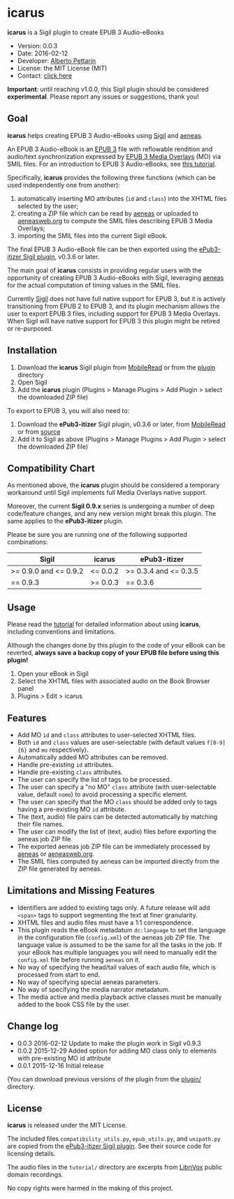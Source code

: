 # icarus

**icarus** is a Sigil plugin to create EPUB 3 Audio-eBooks

* Version: 0.0.3
* Date: 2016-02-12
* Developer: [Alberto Pettarin](http://www.albertopettarin.it/)
* License: the MIT License (MIT)
* Contact: [click here](http://www.albertopettarin.it/contact.html)

**Important**:
until reaching v1.0.0,
this Sigil plugin should be considered **experimental**.
Please report any issues or suggestions, thank you!


## Goal

**icarus** helps creating EPUB 3 Audio-eBooks
using [Sigil](http://sigil-ebook.com/) and [aeneas](http://www.readbeyond.it/aeneas/).

An EPUB 3 Audio-eBook is an [EPUB 3](http://idpf.org/epub/301) file with reflowable rendition
and audio/text synchronization expressed by
[EPUB 3 Media Overlays](http://www.idpf.org/epub/301/spec/epub-mediaoverlays.html)
(MO) via SMIL files.
For an introduction to EPUB 3 Audio-eBooks, see
[this tutorial](http://www.albertopettarin.it/blog/2014/08/02/how-to-create-epub-3-read-aloud-ebooks.html).

Specifically, **icarus** provides the following three functions (which can be used independently one from another):

1. automatically inserting MO attributes (`id` and `class`) into the XHTML files selected by the user;
1. creating a ZIP file which can be read by [aeneas](http://www.readbeyond.it/aeneas/) or uploaded to [aeneasweb.org](http://aeneasweb.org/) to compute the SMIL files describing EPUB 3 Media Overlays;
1. importing the SMIL files into the current Sigil eBook.

The final EPUB 3 Audio-eBook file can be then exported using the
[ePub3-itizer Sigil plugin](http://www.mobileread.com/forums/showthread.php?t=250566),
v0.3.6 or later.

The main goal of **icarus** consists in providing regular users
with the opportunity of creating EPUB 3 Audio-eBooks with Sigil,
leveraging [aeneas](http://www.readbeyond.it/aeneas/)
for the actual computation of timing values in the SMIL files.

Currently [Sigil](http://sigil-ebook.com/) does not have full native support for EPUB 3,
but it is actively transitioning from EPUB 2 to EPUB 3,
and its plugin mechanism allows the user to export EPUB 3 files,
including support for EPUB 3 Media Overlays.
When Sigil will have native support for EPUB 3
this plugin might be retired or re-purposed.


## Installation

1. Download the **icarus** Sigil plugin from [MobileRead](http://www.mobileread.com/forums/showthread.php?t=268702) or from the [plugin](plugin/) directory
1. Open Sigil
1. Add the **icarus** plugin (Plugins > Manage Plugins > Add Plugin > select the downloaded ZIP file)

To export to EPUB 3, you will also need to:

1. Download the **ePub3-itizer** Sigil plugin, v0.3.6 or later, from [MobileRead](http://www.mobileread.com/forums/showthread.php?t=250566) or from [source](https://github.com/kevinhendricks/ePub3-itizer/tree/master/plugin)
1. Add it to Sigil as above (Plugins > Manage Plugins > Add Plugin > select the downloaded ZIP file)


## Compatibility Chart

As mentioned above, the **icarus** plugin should be considered
a temporary workaround until Sigil implements full Media Overlays native support.

Moreover, the current **Sigil 0.9.x** series is undergoing a number
of deep code/feature changes, and any new version might break this plugin.
The same applies to the **ePub3-itizer** plugin.

Please be sure you are running one of the following supported combinations:

| Sigil                 | icarus   | ePub3-itizer          |
|-----------------------|----------|-----------------------|
| >= 0.9.0 and <= 0.9.2 | <= 0.0.2 | >= 0.3.4 and <= 0.3.5 |
| == 0.9.3              | >= 0.0.3 | == 0.3.6              |


## Usage

Please read the [tutorial](tutorial/) for detailed information about using **icarus**,
including conventions and limitations.

Although the changes done by this plugin to the code of your eBook can be reverted,
**always save a backup copy of your EPUB file before using this plugin!**

1. Open your eBook in Sigil
1. Select the XHTML files with associated audio on the Book Browser panel
1. Plugins > Edit > icarus


## Features

* Add MO `id` and `class` attributes to user-selected XHTML files.
* Both `id` and `class` values are user-selectable (with default values `f[0-9]{6}` and `mo` respectively).
* Automatically added MO attributes can be removed.
* Handle pre-existing `id` attributes.
* Handle pre-existing `class` attributes.
* The user can specify the list of tags to be processed.
* The user can specify a "no MO" `class` attribute (with user-selectable value, default `nomo`) to avoid processing a specific element.
* The user can specify that the MO `class` should be added only to tags having a pre-existing MO `id` attribute.
* The (text, audio) file pairs can be detected automatically by matching their file names.
* The user can modify the list of (text, audio) files before exporting the aeneas job ZIP file.
* The exported aeneas job ZIP file can be immediately processed by [aeneas](http://www.readbeyond.it/aeneas/) or [aeneasweb.org](http://aeneasweb.org/).
* The SMIL files computed by aeneas can be imported directly from the ZIP file generated by aeneas.


## Limitations and Missing Features

* Identifiers are added to existing tags only. A future release will add `<span>` tags to support segmenting the text at finer granularity.
* XHTML files and audio files must have a 1:1 correspondence.
* This plugin reads the eBook metadatum `dc:language` to set the language in the configuration file (`config.xml`) of the aeneas job ZIP file. The language value is assumed to be the same for all the tasks in the job. If your eBook has multiple languages you will need to manually edit the `config.xml` file before running `aeneas` on it.
* No way of specifying the head/tail values of each audio file, which is processed from start to end.
* No way of specifying special aeneas parameters.
* No way of specifying the media narrator metadatum.
* The media active and media playback active classes must be manually added to the book CSS file by the user.


## Change log

* 0.0.3 2016-02-12 Update to make the plugin work in Sigil v0.9.3
* 0.0.2 2015-12-29 Added option for adding MO class only to elements with pre-existing MO id attribute
* 0.0.1 2015-12-16 Initial release

(You can download previous versions of the plugin from the [plugin/](plugin/) directory.


## License

**icarus** is released under the MIT License.

The included files `compatibility_utils.py`, `epub_utils.py`, and `unipath.py`
are copied from the [ePub3-itizer Sigil plugin](https://github.com/kevinhendricks/ePub3-itizer).
See their source code for licensing details.

The audio files in the `tutorial/` directory are excerpts
from [LibriVox](https://librivox.org/) public domain recordings.

No copy rights were harmed in the making of this project.



